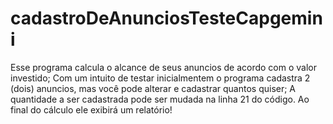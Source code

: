 # cadastroDeAnunciosTesteCapgemini

Esse programa calcula o alcance de seus anuncios de acordo com o valor investido;
Com um intuito de testar inicialmentem o programa cadastra 2 (dois) anuncios, mas você pode alterar e cadastrar quantos quiser;
A quantidade a ser cadastrada pode ser mudada na linha 21 do código.
Ao final do cálculo ele exibirá um relatório!
